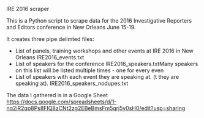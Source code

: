 IRE 2016 scraper 

This is a Python script to scrape data for the 2016 Investigative Reporters and Editors conference in New Orleans June 15-19.

It creates three pipe delimted files:

* List of panels, training workshops and other events at IRE 2016 in New Orleans
    IRE2016_events.txt
* List of speakers for the conference
    IRE2016_speakers.txtMany speakers on this list will be listed multiple times - one for every even
* List of speakers with each event they are speaking at. (t they are speaking at).
    IRE2016_speakers_nodupes.txt


The data I gathered is in a Google Sheet
https://docs.google.com/spreadsheets/d/1-nq2iR2qp8Ps8FIQ8zCNt2zg2EBeBmsFm5qrj5y0sH0/edit?usp=sharing


